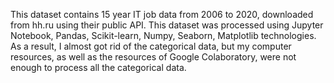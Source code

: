 This dataset contains 15 year IT job data from 2006 to 2020, downloaded from hh.ru using their public API. 
This dataset was processed using Jupyter Notebook, Pandas, Scikit-learn, Numpy, Seaborn, Matplotlib technologies. 
As a result, I almost got rid of the categorical data, but my computer resources, as well as the resources of Google Colaboratory, 
were not enough to process all the categorical data.
